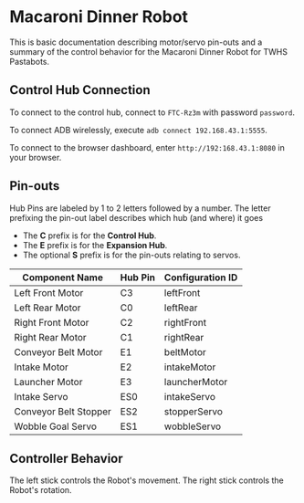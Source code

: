 # Macaroni Dinner Robot

This is basic documentation describing motor/servo pin-outs and a summary of the control behavior for the Macaroni Dinner Robot for TWHS Pastabots.

## Control Hub Connection

To connect to the control hub, connect to `FTC-Rz3m` with password `password`.

To connect ADB wirelessly, execute `adb connect 192.168.43.1:5555`.

To connect to the browser dashboard, enter `http://192:168.43.1:8080` in your browser.

## Pin-outs

Hub Pins are labeled by 1 to 2 letters followed by a number. The letter prefixing the pin-out label
describes which hub (and where) it goes

- The **C** prefix is for the **Control Hub**.
- The **E** prefix is for the **Expansion Hub**.
- The optional **S** prefix is for the pin-outs relating to servos.


| Component Name        | Hub Pin   | Configuration ID |
|-----------------------|-----------|------------------|
| Left Front Motor      | C3        | leftFront        |
| Left Rear Motor       | C0        | leftRear         |
| Right Front Motor     | C2        | rightFront       |
| Right Rear Motor      | C1        | rightRear        |
| Conveyor Belt Motor   | E1        | beltMotor        |
| Intake Motor          | E2        | intakeMotor      |
| Launcher Motor        | E3        | launcherMotor    |
| Intake Servo          | ES0       | intakeServo      |
| Conveyor Belt Stopper | ES2       | stopperServo     |
| Wobble Goal Servo     | ES1       | wobbleServo      |

## Controller Behavior

The left stick controls the Robot's movement.
The right stick controls the Robot's rotation.